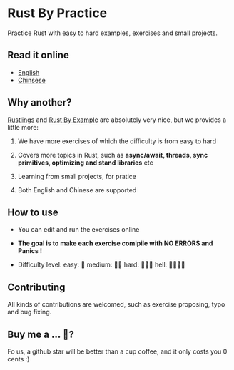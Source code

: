 # Rust By Practice

Practice Rust with easy to hard examples, exercises and small projects.

## Read it online

- [English](https://practice.rs)
- [Chinsese](https://zh.practice.rs)
  
## Why another?

[Rustlings](https://github.com/rust-lang/rustlings) and [Rust By Example](https://github.com/rust-lang/rust-by-example) are absolutely very nice, but we provides a little more:  

1. We have more exercises of which the difficulty is from easy to hard

2. Covers more topics in Rust, such as **async/await, threads, sync primitives, optimizing and stand libraries** etc
   
3. Learning from small projects, for pratice
   
4. Both English and Chinese are supported

## How to use

- You can edit and run the exercises online
  
- **The goal is to make each exercise comipile with NO ERRORS and Panics !**
  
- Difficulty level: easy: 🌟  medium: 🌟🌟 hard: 🌟🌟🌟  hell: 🌟🌟🌟🌟


## Contributing

All kinds of contributions are welcomed, such as exercise proposing, typo and bug fixing.


## Buy me a ... 🌟?

Fo us, a github star will be better than a cup coffee, and it only costs you 0 cents :)